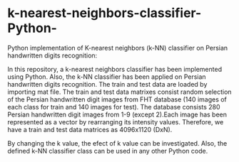 # k-nearest-neighbors-classifier-Python-
Python implementation of K-nearest neighbors (k-NN) classifier on Persian handwritten digits recognition:

In this repository, a k-nearest neighbors classifier has been implemented using Python. Also, the k-NN classifier has been applied
on Persian handwritten digits recognition. The train and test data are loaded by importing mat file. The train and test data 
matrixes consist random selection of the Persian handwritten digit images from FHT database (140 images of each class for train 
and 140 images for test). The database consists 280 Persian handwritten digit images from 1-9 (except 2).Each image has been
represented as a vector by rearranging its intensity values. Therefore, we have a train and test data matrices as 4096x1120 (DxN).

By changing the k value, the efect of k value can be investigated. Also, the defined k-NN classifier class can be used in any other
Python code.
